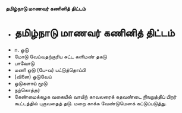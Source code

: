 **தமிழ்நாடு மாணவர் கணினித் திட்டம்**
- # தமிழ்நாடு மாணவர் கணினித் திட்டம்
- n. ஓடு
- மோடு வேய்வதற்குரிய சுட்ட களிமண் தகடு
- பாவோடு
- மணி ஓடு (பே-வ) பட்டுத்தொப்பி
- (வினை) ஓடுவேய்
- ஓடுகளாய் மூடு
- நற்கொத்தர்
- கேண்மைக்கழக வகையில் வாயிற் காவலரைக் கதவண்டை நிஙறுத்திப் பிறர் கூட்டத்தில் புகுவதைத் தடு. மறை காக்க வேண்டுமெனக் கட்டுப்படுத்து.

